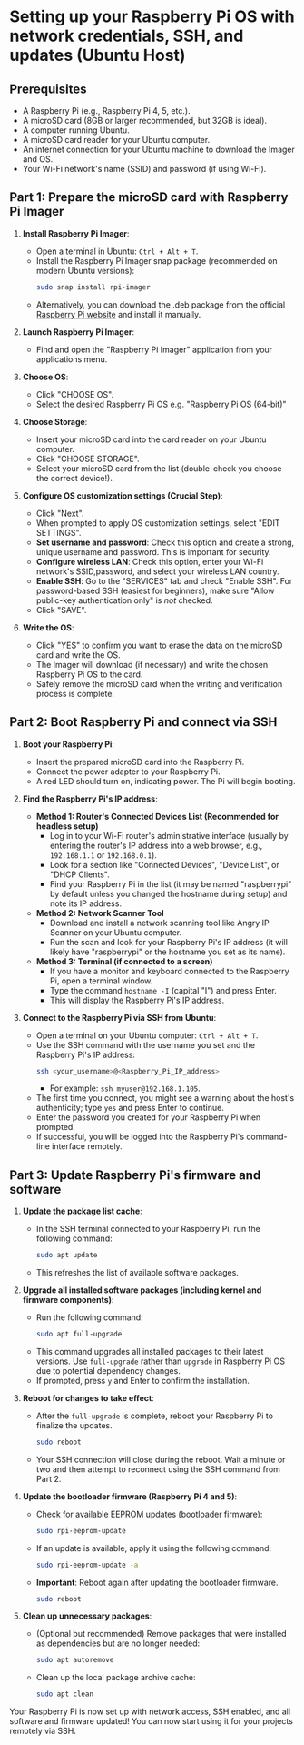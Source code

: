 # Setting up your Raspberry Pi OS with network credentials, SSH, and updates (Ubuntu Host)

## Prerequisites

*   A Raspberry Pi (e.g., Raspberry Pi 4, 5, etc.).
*   A microSD card (8GB or larger recommended, but 32GB is ideal).
*   A computer running Ubuntu.
*   A microSD card reader for your Ubuntu computer.
*   An internet connection for your Ubuntu machine to download the Imager and OS.
*   Your Wi-Fi network's name (SSID) and password (if using Wi-Fi).

## Part 1: Prepare the microSD card with Raspberry Pi Imager

1.  **Install Raspberry Pi Imager**:
    *   Open a terminal in Ubuntu: `Ctrl + Alt + T`.
    *   Install the Raspberry Pi Imager snap package (recommended on modern Ubuntu versions):
        ```bash
        sudo snap install rpi-imager
        ```
    *   Alternatively, you can download the .deb package from the official [Raspberry Pi website](https://www.raspberrypi.com/software/) and install it manually.

2.  **Launch Raspberry Pi Imager**:
    *   Find and open the "Raspberry Pi Imager" application from your applications menu.

3.  **Choose OS**:
    *   Click "CHOOSE OS".
    *   Select the desired Raspberry Pi OS e.g. "Raspberry Pi OS (64-bit)"

4.  **Choose Storage**:
    *   Insert your microSD card into the card reader on your Ubuntu computer.
    *   Click "CHOOSE STORAGE".
    *   Select your microSD card from the list (double-check you choose the correct device!).

5.  **Configure OS customization settings (Crucial Step)**:
    *   Click "Next".
    *   When prompted to apply OS customization settings, select "EDIT SETTINGS".
    *   **Set username and password**: Check this option and create a strong, unique username and password. This is important for security.
    *   **Configure wireless LAN**: Check this option, enter your Wi-Fi network's SSID,password, and select your wireless LAN country.
    *   **Enable SSH**: Go to the "SERVICES" tab and check "Enable SSH". For password-based SSH (easiest for beginners), make sure "Allow public-key authentication only" is *not* checked.
    *   Click "SAVE".

6.  **Write the OS**:
    *   Click "YES" to confirm you want to erase the data on the microSD card and write the OS.
    *   The Imager will download (if necessary) and write the chosen Raspberry Pi OS to the card.
    *   Safely remove the microSD card when the writing and verification process is complete.

## Part 2: Boot Raspberry Pi and connect via SSH

1.  **Boot your Raspberry Pi**:
    *   Insert the prepared microSD card into the Raspberry Pi.
    *   Connect the power adapter to your Raspberry Pi.
    *   A red LED should turn on, indicating power. The Pi will begin booting.

2.  **Find the Raspberry Pi's IP address**:
    *   **Method 1: Router's Connected Devices List (Recommended for headless setup)**
        *   Log in to your Wi-Fi router's administrative interface (usually by entering the router's IP address into a web browser, e.g., `192.168.1.1` or `192.168.0.1`).
        *   Look for a section like "Connected Devices", "Device List", or "DHCP Clients".
        *   Find your Raspberry Pi in the list (it may be named "raspberrypi" by default unless you changed the hostname during setup) and note its IP address.
    *   **Method 2: Network Scanner Tool**
        *   Download and install a network scanning tool like Angry IP Scanner on your Ubuntu computer.
        *   Run the scan and look for your Raspberry Pi's IP address (it will likely have "raspberrypi" or the hostname you set as its name).
    *   **Method 3: Terminal (if connected to a screen)**
        *   If you have a monitor and keyboard connected to the Raspberry Pi, open a terminal window.
        *   Type the command `hostname -I` (capital "I") and press Enter.
        *   This will display the Raspberry Pi's IP address.

3.  **Connect to the Raspberry Pi via SSH from Ubuntu**:
    *   Open a terminal on your Ubuntu computer: `Ctrl + Alt + T`.
    *   Use the SSH command with the username you set and the Raspberry Pi's IP address:
        ```bash
        ssh <your_username>@<Raspberry_Pi_IP_address>
        ```
        *   For example: `ssh myuser@192.168.1.105`.
    *   The first time you connect, you might see a warning about the host's authenticity; type `yes` and press Enter to continue.
    *   Enter the password you created for your Raspberry Pi when prompted.
    *   If successful, you will be logged into the Raspberry Pi's command-line interface remotely.

## Part 3: Update Raspberry Pi's firmware and software

1.  **Update the package list cache**:
    *   In the SSH terminal connected to your Raspberry Pi, run the following command:
        ```bash
        sudo apt update
        ```
    *   This refreshes the list of available software packages.

2.  **Upgrade all installed software packages (including kernel and firmware components)**:
    *   Run the following command:
        ```bash
        sudo apt full-upgrade
        ```
    *   This command upgrades all installed packages to their latest versions. Use `full-upgrade` rather than `upgrade` in Raspberry Pi OS due to potential dependency changes.
    *   If prompted, press `y` and Enter to confirm the installation.

3.  **Reboot for changes to take effect**:
    *   After the `full-upgrade` is complete, reboot your Raspberry Pi to finalize the updates.
        ```bash
        sudo reboot
        ```
    *   Your SSH connection will close during the reboot. Wait a minute or two and then attempt to reconnect using the SSH command from Part 2.

4.  **Update the bootloader firmware (Raspberry Pi 4 and 5)**:
    *   Check for available EEPROM updates (bootloader firmware):
        ```bash
        sudo rpi-eeprom-update
        ```
    *   If an update is available, apply it using the following command:
        ```bash
        sudo rpi-eeprom-update -a
        ```
    *   **Important**: Reboot again after updating the bootloader firmware.
        ```bash
        sudo reboot
        ```

5.  **Clean up unnecessary packages**:
    *   (Optional but recommended) Remove packages that were installed as dependencies but are no longer needed:
        ```bash
        sudo apt autoremove
        ```
    *   Clean up the local package archive cache:
        ```bash
        sudo apt clean
        ```

Your Raspberry Pi is now set up with network access, SSH enabled, and all software and firmware updated! You can now start using it for your projects remotely via SSH.
